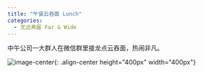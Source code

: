 ```yaml
---
title: "午餐云吞面 Lunch"
categories:
  - 无远弗届 Far & Wide
---
```


中午公司一大群人在微信群里接龙点云吞面，热闹非凡。

![image-center](http://jackie9.github.io/assets/images/20180822120707.png){: .align-center height="400px" width="400px"}